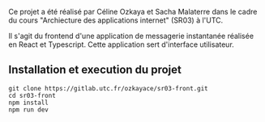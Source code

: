 Ce projet a été réalisé par Céline Ozkaya et Sacha Malaterre dans le cadre du cours "Archiecture des applications internet" (SR03) à l'UTC.

Il s'agit du frontend d'une application de messagerie instantanée réalisée en React et Typescript. Cette application sert d'interface utilisateur.

## Installation et execution du projet
```shell
git clone https://gitlab.utc.fr/ozkayace/sr03-front.git
cd sr03-front
npm install
npm run dev
```
